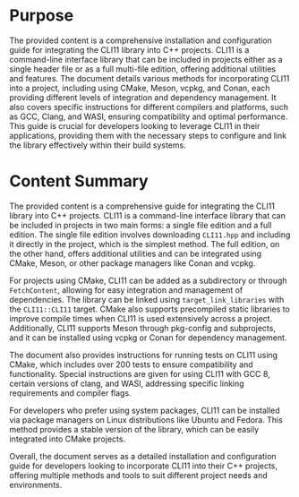 # Purpose
The provided content is a comprehensive installation and configuration guide for integrating the CLI11 library into C++ projects. CLI11 is a command-line interface library that can be included in projects either as a single header file or as a full multi-file edition, offering additional utilities and features. The document details various methods for incorporating CLI11 into a project, including using CMake, Meson, vcpkg, and Conan, each providing different levels of integration and dependency management. It also covers specific instructions for different compilers and platforms, such as GCC, Clang, and WASI, ensuring compatibility and optimal performance. This guide is crucial for developers looking to leverage CLI11 in their applications, providing them with the necessary steps to configure and link the library effectively within their build systems.
# Content Summary
The provided content is a comprehensive guide for integrating the CLI11 library into C++ projects. CLI11 is a command-line interface library that can be included in projects in two main forms: a single file edition and a full edition. The single file edition involves downloading `CLI11.hpp` and including it directly in the project, which is the simplest method. The full edition, on the other hand, offers additional utilities and can be integrated using CMake, Meson, or other package managers like Conan and vcpkg.

For projects using CMake, CLI11 can be added as a subdirectory or through `FetchContent`, allowing for easy integration and management of dependencies. The library can be linked using `target_link_libraries` with the `CLI11::CLI11` target. CMake also supports precompiled static libraries to improve compile times when CLI11 is used extensively across a project. Additionally, CLI11 supports Meson through pkg-config and subprojects, and it can be installed using vcpkg or Conan for dependency management.

The document also provides instructions for running tests on CLI11 using CMake, which includes over 200 tests to ensure compatibility and functionality. Special instructions are given for using CLI11 with GCC 8, certain versions of clang, and WASI, addressing specific linking requirements and compiler flags.

For developers who prefer using system packages, CLI11 can be installed via package managers on Linux distributions like Ubuntu and Fedora. This method provides a stable version of the library, which can be easily integrated into CMake projects.

Overall, the document serves as a detailed installation and configuration guide for developers looking to incorporate CLI11 into their C++ projects, offering multiple methods and tools to suit different project needs and environments.
